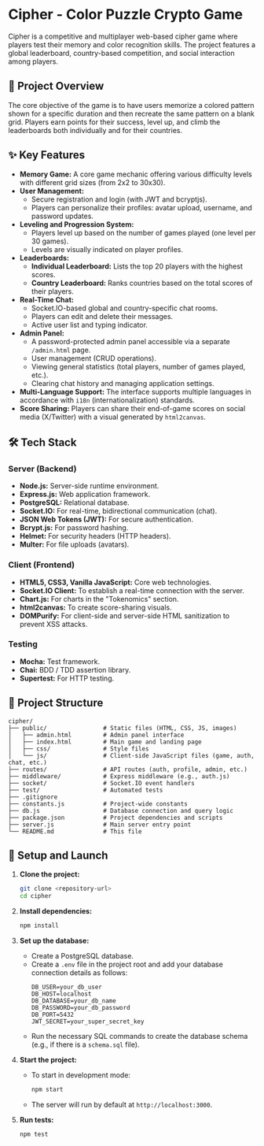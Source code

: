 # Cipher - Color Puzzle Crypto Game

Cipher is a competitive and multiplayer web-based cipher game where players test their memory and color recognition skills. The project features a global leaderboard, country-based competition, and social interaction among players.

## 🚀 Project Overview

The core objective of the game is to have users memorize a colored pattern shown for a specific duration and then recreate the same pattern on a blank grid. Players earn points for their success, level up, and climb the leaderboards both individually and for their countries.

## ✨ Key Features

- **Memory Game:** A core game mechanic offering various difficulty levels with different grid sizes (from 2x2 to 30x30).
- **User Management:**
    - Secure registration and login (with JWT and bcryptjs).
    - Players can personalize their profiles: avatar upload, username, and password updates.
- **Leveling and Progression System:**
    - Players level up based on the number of games played (one level per 30 games).
    - Levels are visually indicated on player profiles.
- **Leaderboards:**
    - **Individual Leaderboard:** Lists the top 20 players with the highest scores.
    - **Country Leaderboard:** Ranks countries based on the total scores of their players.
- **Real-Time Chat:**
    - Socket.IO-based global and country-specific chat rooms.
    - Players can edit and delete their messages.
    - Active user list and typing indicator.
- **Admin Panel:**
    - A password-protected admin panel accessible via a separate `/admin.html` page.
    - User management (CRUD operations).
    - Viewing general statistics (total players, number of games played, etc.).
    - Clearing chat history and managing application settings.
- **Multi-Language Support:** The interface supports multiple languages in accordance with `i18n` (internationalization) standards.
- **Score Sharing:** Players can share their end-of-game scores on social media (X/Twitter) with a visual generated by `html2canvas`.

## 🛠️ Tech Stack

### Server (Backend)
- **Node.js:** Server-side runtime environment.
- **Express.js:** Web application framework.
- **PostgreSQL:** Relational database.
- **Socket.IO:** For real-time, bidirectional communication (chat).
- **JSON Web Tokens (JWT):** For secure authentication.
- **Bcrypt.js:** For password hashing.
- **Helmet:** For security headers (HTTP headers).
- **Multer:** For file uploads (avatars).

### Client (Frontend)
- **HTML5, CSS3, Vanilla JavaScript:** Core web technologies.
- **Socket.IO Client:** To establish a real-time connection with the server.
- **Chart.js:** For charts in the "Tokenomics" section.
- **html2canvas:** To create score-sharing visuals.
- **DOMPurify:** For client-side and server-side HTML sanitization to prevent XSS attacks.

### Testing
- **Mocha:** Test framework.
- **Chai:** BDD / TDD assertion library.
- **Supertest:** For HTTP testing.

## 📂 Project Structure

```
cipher/
├── public/                # Static files (HTML, CSS, JS, images)
│   ├── admin.html         # Admin panel interface
│   ├── index.html         # Main game and landing page
│   ├── css/               # Style files
│   └── js/                # Client-side JavaScript files (game, auth, chat, etc.)
├── routes/                # API routes (auth, profile, admin, etc.)
├── middleware/            # Express middleware (e.g., auth.js)
├── socket/                # Socket.IO event handlers
├── test/                  # Automated tests
├── .gitignore
├── constants.js           # Project-wide constants
├── db.js                  # Database connection and query logic
├── package.json           # Project dependencies and scripts
├── server.js              # Main server entry point
└── README.md              # This file
```

## 🚀 Setup and Launch

1.  **Clone the project:**
    ```bash
    git clone <repository-url>
    cd cipher
    ```

2.  **Install dependencies:**
    ```bash
    npm install
    ```

3.  **Set up the database:**
    - Create a PostgreSQL database.
    - Create a `.env` file in the project root and add your database connection details as follows:
      ```env
      DB_USER=your_db_user
      DB_HOST=localhost
      DB_DATABASE=your_db_name
      DB_PASSWORD=your_db_password
      DB_PORT=5432
      JWT_SECRET=your_super_secret_key
      ```
    - Run the necessary SQL commands to create the database schema (e.g., if there is a `schema.sql` file).

4.  **Start the project:**
    - To start in development mode:
      ```bash
      npm start
      ```
    - The server will run by default at `http://localhost:3000`.

5.  **Run tests:**
    ```bash
    npm test
    ```
